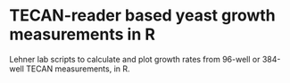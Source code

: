 TECAN-reader based yeast growth measurements in R
=================================================

Lehner lab scripts to calculate and plot growth rates from 96-well or 384-well TECAN measurements, in R.

